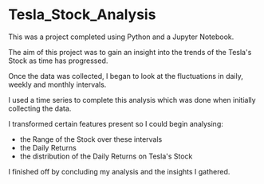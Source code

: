# Tesla_Stock_Analysis

This was a project completed using Python and a Jupyter Notebook. 

The aim of this project was to gain an insight into the trends of the Tesla's Stock as time has progressed. 

Once the data was collected, I began to look at the fluctuations in daily, weekly and monthly intervals. 

I used a time series to complete this analysis which was done when initially collecting the data.

I transformed certain features present so I could begin analysing:
- the Range of the Stock over these intervals
- the Daily Returns
- the distribution of the Daily Returns on Tesla's Stock

I finished off by concluding my analysis and the insights I gathered.
